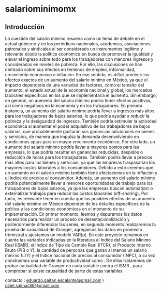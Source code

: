 # salariominimomx
## Introducción
La cuestión del salario mínimo resuena como un tema de debate en el actual gobierno y en los periódicos
nacionales, academias, asociaciones patronales y sindicales al ser considerado un instrumentos legítimo y
relevante desde la política económica en busca de promover la igualdad y elevar el ingreso sobre todo para
los trabajadores con menores ingresos y considerados en niveles de pobreza. Por ello, las discusiones se han
centrado sobre sus efectos en términos de empleo, informalidad, crecimiento económico e inflación.
En ese sentido, es difícil predecir los efectos exactos de un aumento del salario mínimo en México, ya que
el impacto dependería de una variedad de factores, como el tamaño del aumento, el estado actual de la
economía nacional y global, los mercados laborales específicos en los que se implementaría el aumento. Sin
embargo, en general, un aumento del salario mínimo podría tener efectos positivos, así como negativos en la
economía y en los trabajadores.
En primera instancia, un aumento del salario mínimo podría llevar a ingresos más altos para los trabajadores
de bajos salarios, lo que podría ayudar a reducir la pobreza y la desigualdad de ingresos. También podría
estimular la actividad económica al aumentar el poder adquisitivo de los trabajadores de bajos salarios, que
probablemente gastarán sus ganancias adicionales en bienes y servicios, de manera que impulsa la demanda
desenvolviendo en condiciones aptas para un mayor crecimiento económico.
Por otro lado, un aumento del salario mínimo podría llevar a mayores costos para las empresas, lo que podría
resultar en ganancias reducidas, despidos o reducción de horas para los trabajadores. También podría llevar
a precios más altos para los bienes y servicios, ya que las empresas traspasarían los mayores costos laborales
a los consumidores. Debido a esto creemos que un aumento en el salario mínimo también tiene afectaciones
en la inflación y el índice de precios al consumidor.
Además, un aumento del salario mínimo podría potencialmente llevar a menores oportunidades de trabajo
para los trabajadores de bajos salarios, ya que las empresas buscan automatizar o externalizar trabajos para
reducir los costos laborales (off-shoring).
Por tanto, es relevante tener en cuenta que los posibles efectos de un aumento del salario mínimo en México dependen de los detalles específicos de la política y las condiciones económicas en el momento de su
implementación.
En primer momento, leemos y depuramos los datos necesarios para realizar un proceso de desestacionalización
y posteriormente diferenciar las series, en segundo momento realizaremos la prueba de causalidad de Granger,
agregamos los datos en promedio trimestral y ajustamos un modelo VAR(p). En este proyecto tomamos en
cuenta las variables indicadas en la literatura el Indice del Salario Mínimo Real (ISMR), el Indice de Tipo
de Cambio Real (ITCR), el Producto Interno Bruto (PIB o Y), la cantidad de personas que ganan al menos
un salario mínimo (L/Y) y el Indice nacional de precios al consumidor (INPC), a su vez construimos una
variable de productividad como . De ellas trataremos de probar causalidad de Granger en cada variable
contra el ISMR , para comprobar si existe causalidad de parte de estas variables

contacto : 
eduardo.gaitan.escalante@gmail.com \\
oziel.salinas89@gmail.com

